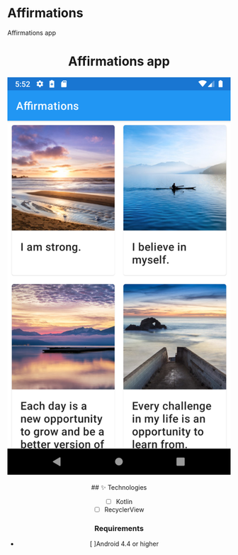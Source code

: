 # Affirmations
Affirmations app

<div align="center">

  <h1>Affirmations app</h1>


<div align="center">
  <img src="cover.png" width="700" /> 
</div>

<br>

<div>
## ✨ Technologies 
  
-   [ ] Kotlin
-   [ ] RecyclerView

### Requirements

-   [ ]Android 4.4 or higher

</div>
